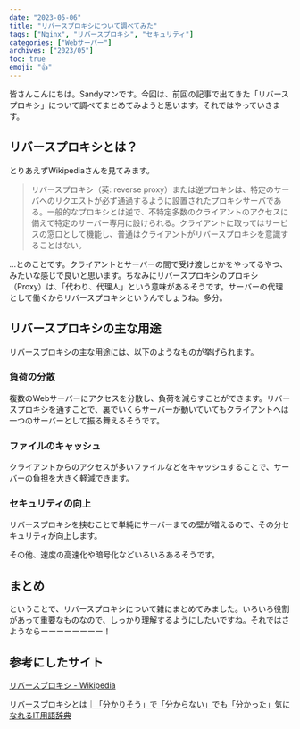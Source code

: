 ```yaml
---
date: "2023-05-06"
title: "リバースプロキシについて調べてみた"
tags: ["Nginx", "リバースプロキシ", "セキュリティ"]
categories: ["Webサーバー"]
archives: ["2023/05"]
toc: true
emoji: "👍"
---
```


皆さんこんにちは。Sandyマンです。今回は、前回の記事で出てきた「リバースプロキシ」について調べてまとめてみようと思います。それではやっていきます。

## リバースプロキシとは？
とりあえずWikipediaさんを見てみます。
> リバースプロキシ（英: reverse proxy）または逆プロキシは、特定のサーバへのリクエストが必ず通過するように設置されたプロキシサーバである。一般的なプロキシとは逆で、不特定多数のクライアントのアクセスに備えて特定のサーバー専用に設けられる。クライアントに取ってはサービスの窓口として機能し、普通はクライアントがリバースプロキシを意識することはない。

...とのことです。クライアントとサーバーの間で受け渡しとかをやってるやつ、みたいな感じで良いと思います。ちなみにリバースプロキシのプロキシ（Proxy）は、「代わり、代理人」という意味があるそうです。サーバーの代理として働くからリバースプロキシというんでしょうね。多分。

## リバースプロキシの主な用途
リバースプロキシの主な用途には、以下のようなものが挙げられます。

### 負荷の分散
複数のWebサーバーにアクセスを分散し、負荷を減らすことができます。リバースプロキシを通すことで、裏でいくらサーバーが動いていてもクライアントへは一つのサーバーとして振る舞えるそうです。

### ファイルのキャッシュ
クライアントからのアクセスが多いファイルなどをキャッシュすることで、サーバーの負担を大きく軽減できます。

### セキュリティの向上
リバースプロキシを挟むことで単純にサーバーまでの壁が増えるので、その分セキュリティが向上します。

その他、速度の高速化や暗号化などいろいろあるそうです。

## まとめ
ということで、リバースプロキシについて雑にまとめてみました。いろいろ役割があって重要なものなので、しっかり理解するようにしたいですね。それではさようならーーーーーーーー！

## 参考にしたサイト
[リバースプロキシ - Wikipedia](https://ja.wikipedia.org/wiki/%E3%83%AA%E3%83%90%E3%83%BC%E3%82%B9%E3%83%97%E3%83%AD%E3%82%AD%E3%82%B7)

[リバースプロキシとは｜「分かりそう」で「分からない」でも「分かった」気になれるIT用語辞典](https://wa3.i-3-i.info/word1755.html)